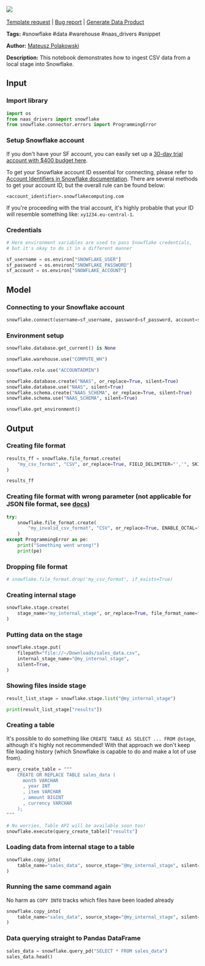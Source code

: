 <a href="https://app.naas.ai/user-redirect/naas/downloader?url=https://raw.githubusercontent.com/jupyter-naas/awesome-notebooks/master/Snowflake/Snowflake_Ingest_csv_data_from_local_stage.ipynb" target="_parent"><img src="https://naasai-public.s3.eu-west-3.amazonaws.com/open_in_naas.svg"/></a><br><br><a href="https://github.com/jupyter-naas/awesome-notebooks/issues/new?assignees=&labels=&template=template-request.md&title=Tool+-+Action+of+the+notebook+">Template request</a> | <a href="https://github.com/jupyter-naas/awesome-notebooks/issues/new?assignees=&labels=bug&template=bug_report.md&title=Snowflake+-+Ingest+csv+data+from+local+stage:+Error+short+description">Bug report</a> | <a href="https://app.naas.ai/user-redirect/naas/downloader?url=https://raw.githubusercontent.com/jupyter-naas/awesome-notebooks/master/Naas/Naas_Start_data_product.ipynb" target="_parent">Generate Data Product</a>

**Tags:** #snowflake #data #warehouse #naas_drivers #snippet

**Author:** [Mateusz Polakowski](https://www.linkedin.com/in/polakowski/)

**Description:** This notebook demonstrates how to ingest CSV data from a local stage into Snowflake.

## Input

### Import library


```python
import os
from naas_drivers import snowflake
from snowflake.connector.errors import ProgrammingError
```

### Setup Snowflake account

If you don't have your SF account, you can easily set up a [30-day trial account with $400 budget here](https://signup.snowflake.com/).

To get your Snowflake account ID essential for connecting, please refer to [Account Identifiers in Snowflake documentation](https://docs.snowflake.com/en/user-guide/admin-account-identifier.html). There are several methods to get your account ID, but the overall rule can be found below:

```<account_identifier>.snowflakecomputing.com```

If you're proceeding with the trial account, it's highly probable that your ID will resemble something like: `xy1234.eu-central-1`.

### Credentials


```python
# Here environment variables are used to pass Snowflake credentials,
# but it's okay to do it in a different manner

sf_username = os.environ["SNOWFLAKE_USER"]
sf_password = os.environ["SNOWFLAKE_PASSWORD"]
sf_account = os.environ["SNOWFLAKE_ACCOUNT"]
```

## Model

### Connecting to your Snowflake account


```python
snowflake.connect(username=sf_username, password=sf_password, account=sf_account)
```

### Environment setup


```python
snowflake.database.get_current() is None
```


```python
snowflake.warehouse.use("COMPUTE_WH")
```


```python
snowflake.role.use("ACCOUNTADMIN")
```


```python
snowflake.database.create("NAAS", or_replace=True, silent=True)
snowflake.database.use("NAAS", silent=True)
snowflake.schema.create("NAAS_SCHEMA", or_replace=True, silent=True)
snowflake.schema.use("NAAS_SCHEMA", silent=True)
```


```python
snowflake.get_environment()
```

## Output

### Creating file format


```python
results_ff = snowflake.file_format.create(
    "my_csv_format", "CSV", or_replace=True, FIELD_DELIMITER="','", SKIP_HEADER=1
)

results_ff
```

### Creating file format with wrong parameter (not applicable for JSON file format, see [docs](https://docs.snowflake.com/en/sql-reference/sql/create-file-format.html))


```python
try:
    snowflake.file_format.create(
        "my_invalid_csv_format", "CSV", or_replace=True, ENABLE_OCTAL="TRUE"
    )
except ProgrammingError as pe:
    print("Something went wrong!")
    print(pe)
```

### Dropping file format


```python
# snowflake.file_format.drop('my_csv_format', if_exists=True)
```

### Creating internal stage


```python
snowflake.stage.create(
    stage_name="my_internal_stage", or_replace=True, file_format_name="my_csv_format"
)
```

### Putting data on the stage


```python
snowflake.stage.put(
    filepath="file://~/Downloads/sales_data.csv",
    internal_stage_name="@my_internal_stage",
    silent=True,
)
```

### Showing files inside stage


```python
result_list_stage = snowflake.stage.list("@my_internal_stage")

print(result_list_stage["results"])
```

### Creating a table

It's possible to do something like `CREATE TABLE AS SELECT ... FROM @stage`, although it's highly not recommended! With that approach we don't keep file loading history (which Snowflake is capable to do and make a lot of use from).


```python
query_create_table = """
    CREATE OR REPLACE TABLE sales_data (
      month VARCHAR
      , year INT
      , item VARCHAR
      , amount BIGINT
      , currency VARCHAR
    );
"""

# No worries, Table API will be available soon too!
snowflake.execute(query_create_table)["results"]
```

### Loading data from internal stage to a table


```python
snowflake.copy_into(
    table_name="sales_data", source_stage="@my_internal_stage", silent=True
)
```

### Running the same command again 

No harm as `COPY INTO` tracks which files have been loaded already


```python
snowflake.copy_into(
    table_name="sales_data", source_stage="@my_internal_stage", silent=True
)
```

### Data querying straight to Pandas DataFrame


```python
sales_data = snowflake.query_pd("SELECT * FROM sales_data")
sales_data.head()
```
